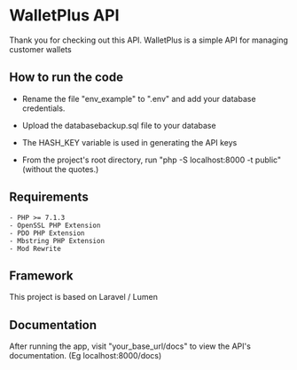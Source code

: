# WalletPlus API

 
Thank you for checking out this API. WalletPlus is a simple API for managing customer wallets

 

## How to run the code

- Rename the file "env_example" to ".env" and add your database credentials.  

- Upload the databasebackup.sql file to your database

- The HASH_KEY variable is used in generating the API keys

- From the project's root directory, run "php -S localhost:8000 -t public" (without the quotes.)

## Requirements


    - PHP >= 7.1.3
    - OpenSSL PHP Extension
    - PDO PHP Extension
    - Mbstring PHP Extension
    - Mod Rewrite
    
    
    
    
 ## Framework

This project is based on Laravel / Lumen



 ## Documentation
After running the app, visit "your_base_url/docs" to view the API's documentation. (Eg localhost:8000/docs)

 
